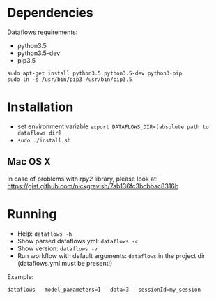 
# Dependencies

Dataflows requirements:
* python3.5
* python3.5-dev
* pip3.5

```
sudo apt-get install python3.5 python3.5-dev python3-pip
sudo ln -s /usr/bin/pip3 /usr/bin/pip3.5
```

# Installation

* set environment variable `export DATAFLOWS_DIR=[absolute path to dataflows dir]`
* `sudo ./install.sh`

## Mac OS X

In case of problems with rpy2 library, please look at: https://gist.github.com/nickgravish/7ab136fc3bcbbac8316b

# Running

* Help: `dataflows -h`
* Show parsed dataflows.yml: `dataflows -c`
* Show version: `dataflows -v`
* Run workflow with default arguments: `dataflows` in the project dir (dataflows.yml must be present!)

Example:

`dataflows --model_parameters=1 --data=3 --sessionId=my_session`
